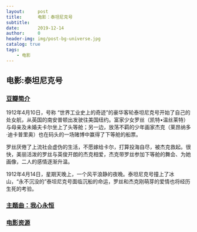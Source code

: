 ```yaml
---
layout:     post
title:      电影：泰坦尼克号
subtitle:   
date:       2019-12-14
author:     0
header-img: img/post-bg-universe.jpg
catalog: true
tags:
    - 电影
---
```



## 电影:泰坦尼克号


### [豆瓣简介](https://movie.douban.com/subject/1292722/)

   1912年4月10日，号称 “世界工业史上的奇迹”的豪华客轮泰坦尼克号开始了自己的处女航，从英国的南安普顿出发驶往美国纽约。富家少女罗丝（凯特•温丝莱特）与母亲及未婚夫卡尔坐上了头等舱；另一边，放荡不羁的少年画家杰克（莱昂纳多·迪卡普里奥）也在码头的一场赌博中赢得了下等舱的船票。  
   
   罗丝厌倦了上流社会虚伪的生活，不愿嫁给卡尔，打算投海自尽，被杰克救起。很快，美丽活泼的罗丝与英俊开朗的杰克相爱，杰克带罗丝参加下等舱的舞会、为她画像，二人的感情逐渐升温。  
   
   1912年4月14日，星期天晚上，一个风平浪静的夜晚。泰坦尼克号撞上了冰山，“永不沉没的”泰坦尼克号面临沉船的命运，罗丝和杰克刚萌芽的爱情也将经历生死的考验。  

### [主题曲：我心永恒](https://www.bilibili.com/video/av21976129?from=search&seid=3740543206241795591)


### [电影资源](https://pan.baidu.com/s/1vGpnCriNDIMXGyXyhlO4CQ#list/path=%2F)

